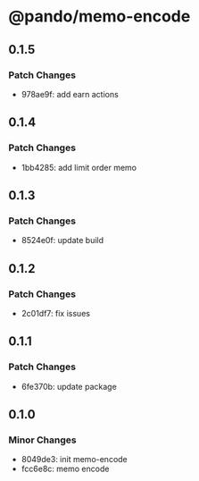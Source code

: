 # @pando/memo-encode

## 0.1.5

### Patch Changes

- 978ae9f: add earn actions

## 0.1.4

### Patch Changes

- 1bb4285: add limit order memo

## 0.1.3

### Patch Changes

- 8524e0f: update build

## 0.1.2

### Patch Changes

- 2c01df7: fix issues

## 0.1.1

### Patch Changes

- 6fe370b: update package

## 0.1.0

### Minor Changes

- 8049de3: init memo-encode
- fcc6e8c: memo encode
